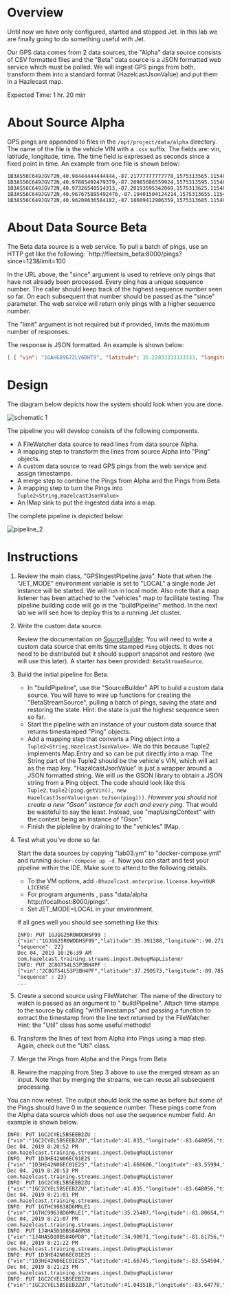 # Overview

Until now we have only configured, started and stopped Jet.  In this lab we are finally going to do something useful with Jet.

Our GPS data comes from 2 data sources, the "Alpha" data source consists of CSV formatted files and the "Beta" data source is a JSON formatted web service which must be polled.  We will ingest GPS pings from both, transform them into a standard format (HazelcastJsonValue) and put them in a Hazlecast map.

Expected Time: 1 hr. 20 min

# About Source Alpha

GPS pings are appended to files in the `/opt/project/data/alpha` directory.  The name of the file is the vehicle VIN with a `.csv` suffix.  The fields are: vin, latitude, longitude, time.  The time field is expressed as seconds since a fixed point in time.  An example from one file is shown below:

```csv
1B3AS56C649JGV72N,40.98444444444444,-87.21777777777778,1575313565.115486
1B3AS56C649JGV72N,40.97885492479379,-87.20985686559924,1575313595.115486
1B3AS56C649JGV72N,40.97326540514313,-87.20193595342069,1575313625.115486
1B3AS56C649JGV72N,40.967675885492476,-87.19401504124214,1575313655.115486
1B3AS56C649JGV72N,40.96208636584182,-87.18609412906359,1575313685.115486
```

 

# About Data Source Beta

The Beta data source is a web service.  To pull a batch of pings, use an HTTP get like the following: `http://fleetsim_beta:8000/pings?since=123&limit=100

In the URL above, the "since" argument is used to retrieve only pings that have not already been processed.  Every ping has a unique sequence number.  The caller should keep track of the highest sequence number seen so far. On each subsequent that number should be passed as the "since" parameter.  The web service will return only pings with a higher sequence number.

The "limit" argument is not required but if provided, limits the maximum number of responses.  

The response is JSON formatted.  An example is shown below:

```JSON
[ { "vin": "1GAHG89G72LV6BHT9", "latitude": 35.22833333333333, "longitude": -80.84277777777777, "time": 1575381330.749117, "sequence": 27 }, { "vin": "JN1CA31DXYMVPYYZZ", "latitude": 41.035, "longitude": -83.64805555555556, "time": 1575381322.5402546 , "sequence": 28}, { "vin": "1G1ZU67866ZKWY0HX", "latitude": 33.730000000000004, "longitude": -84.38611111111112, "time": 1575381319.0953646 , "sequence": 29}, { "vin": "2D4CN5DG9B4GVNWVY", "latitude": 35.030277777777776, "longitude": -85.3125, "time": 1575381320.5347319, "sequence": 30 }, { "vin": "3FTZX08211BVJKTLU", "latitude": 39.361666666666665, "longitude": -85.37305555555555, "time": 1575381332.5957212, "sequence": 31 }, { "vin": "1GTSCTE04AZKXE5UJ", "latitude": 38.349444444444444, "longitude": -81.64, "time": 1575381331.4384263, "sequence": 32 }]
```

# Design

The diagram below depicts how the system should look when you are done.

![schematic 1](media/schematic_3.png)



The pipeline you will develop consists of the following components.

- A FileWatcher data source to read lines from data source Alpha.
- A mapping step to transform the lines from source Alpha into "Ping" objects.
- A custom data source to read GPS pings from the web service and assign timestamps.
- A merge step to combine the Pings from Alpha and the Pings from Beta
- A mapping step to turn the Pings into `Tuple2<String,HazelcastJsonValue>`
- An IMap sink to put the ingested data into a map.

The complete pipeline is depicted below:

![pipeline_2](media/pipeline_3.png)



# Instructions

1. Review the main class, "GPSIngestPipeline.java". Note that when  the "JET_MODE" environment variable is set to "LOCAL" a single node Jet instance will be started.  We will run in local mode.  Also note that a map listener has been attached to the "vehicles" map to facilitate testing.  The pipeline building code will go in the "buildPipeline" method.  In the next lab we will see how to deploy this to a running Jet cluster.

2. Write the custom data source.

   Review the documentation on [SourceBuilder](https://docs.hazelcast.org/docs/jet/3.2/manual/#source-sink-builder).  You will need to write a custom data source that emits time stamped `Ping` objects.  It does not need to be distributed but it should support snapshot and restore (we will use this later).  A starter has been provided: `BetaStreamSource`.

3. Build the initial pipeline for Beta.

   - In "buildPipeline", use the "SourceBuilder" API to build a custom data source.  You will have to wire up functions for creating the "BetaStreamSource",  pulling a batch of pings, saving the state and restoring the state.  Hint: the state is just the highest sequence seen so far.
   - Start the pipeline with an instance of your custom data source that returns timestamped "Ping" objects.  
   - Add a mapping step that converts a Ping object into a `Tuple2<String,HazelcastJsonValue>`.  We do this because Tuple2 implements Map.Entry and so can be put directly into a map.  The String part of the Tuple2 should be the vehicle's VIN, which will act as the map key.  "HazelcastJsonValue" is just a wrapper around a JSON formatted string.  We will us the GSON library to obtain a JSON string from a Ping object.  The code should look like this `Tuple2.tuple2(ping.getVin(), new HazelcastJsonValue(gson.toJson(ping)))`. _However you should not create a new  "Gson" instance for each and every ping._  That would be wasteful to say the least.  Instead, use "mapUsingContext" with the context being an instance of "Gson". 
   - Finish the pipleline by draining to the "vehicles" IMap.

4. Test what you've done so far.

   Start the data sources by copying "lab03.ym" to "docker-compose.yml" and running `docker-compose up -d`.  Now you can start and test your  pipeline within the IDE.  Make sure to attend to the following details.

   - To the VM options, add `-Dhazelcast.enterprise.license.key=YOUR LICENSE`
   - For program arguments , pass "data/alpha http://localhost:8000/pings".
   - Set JET_MODE=LOCAL in your environment.

   If all goes well you should see something like this:

   ```
   INFO: PUT 1GJGG25R0WDDHSF99 : {"vin":"1GJGG25R0WDDHSF99","latitude":35.391388,"longitude":-90.27194,"time":1.57547315E9, "sequence": 22}
   Dec 04, 2019 10:26:39 AM com.hazelcast.training.streams.ingest.DebugMapListener
   INFO: PUT 2C8GT54L53P3BH4PF : {"vin":"2C8GT54L53P3BH4PF","latitude":37.290573,"longitude":-89.785965,"time":1.57547315E9, "sequence" : 23}
   ...
   ```

5. Create a second source using FileWatcher.  The name of the directory to watch is passed as an argument to " buildPipeline".   Attach time stamps to the source by calling "withTimestamps" and passing a function to extract the timestamp from the line text returned by the FileWatcher.  Hint:  the "Util" class has some useful methods!

6. Transform the lines of text from Alpha into Pings using a map step.  Again, check out the "Util" class.

7. Merge the Pings from Alpha and the Pings from Beta

8. Rewire the mapping from Step 3 above to use the merged stream as an input.  Note that by merging the streams, we can reuse all subsequent processing.



You can now retest.  The output should look the same as before but some of the Pings should have 0 in the sequence number.  These pings come from the Alpha data source which does not use the sequence number field.  An example is shown below.

```
INFO: PUT 1GC2CYEL5BSEEB2ZU : {"vin":"1GC2CYEL5BSEEB2ZU","latitude":41.035,"longitude":-83.648056,"time":1.57550886E9,"sequence":0}
Dec 04, 2019 8:20:52 PM com.hazelcast.training.streams.ingest.DebugMapListener
INFO: PUT 1D3HE42N06EC01E2S : {"vin":"1D3HE42N06EC01E2S","latitude":41.660606,"longitude":-83.55994,"time":1.57550886E9,"sequence":150}
Dec 04, 2019 8:20:53 PM com.hazelcast.training.streams.ingest.DebugMapListener
INFO: PUT 1GC2CYEL5BSEEB2ZU : {"vin":"1GC2CYEL5BSEEB2ZU","latitude":41.035,"longitude":-83.648056,"time":1.57550886E9,"sequence":0}
Dec 04, 2019 8:21:01 PM com.hazelcast.training.streams.ingest.DebugMapListener
INFO: PUT 1GTHC99638D6MRLE1 : {"vin":"1GTHC99638D6MRLE1","latitude":35.25407,"longitude":-81.80654,"time":1.57550886E9,"sequence":151}
Dec 04, 2019 8:21:07 PM com.hazelcast.training.streams.ingest.DebugMapListener
INFO: PUT 1J4HA5D10BS840PD8 : {"vin":"1J4HA5D10BS840PD8","latitude":34.90071,"longitude":-81.61756,"time":1.57550886E9,"sequence":0}
Dec 04, 2019 8:21:22 PM com.hazelcast.training.streams.ingest.DebugMapListener
INFO: PUT 1D3HE42N06EC01E2S : {"vin":"1D3HE42N06EC01E2S","latitude":41.66745,"longitude":-83.554504,"time":1.57550886E9,"sequence":152}
Dec 04, 2019 8:21:23 PM com.hazelcast.training.streams.ingest.DebugMapListener
INFO: PUT 1GC2CYEL5BSEEB2ZU : {"vin":"1GC2CYEL5BSEEB2ZU","latitude":41.043518,"longitude":-83.64778,"time":1.57550886E9,"sequence":0}

```





